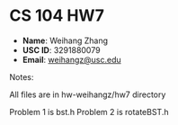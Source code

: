 # CS 104 HW7

- **Name**: Weihang Zhang
- **USC ID**: 3291880079
- **Email**: weihangz@usc.edu

Notes:

All files are in hw-weihangz/hw7 directory

Problem 1 is bst.h
Problem 2 is rotateBST.h
